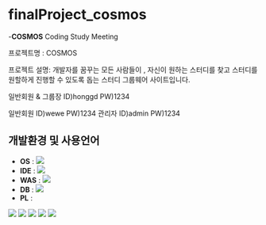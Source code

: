 # finalProject_cosmos

-**COSMOS** Coding Study Meeting

프로젝트명 : COSMOS

프로젝트 설명:
개발자를 꿈꾸는 모든 사람들이 , 자신이 원하는 스터디를 찾고 스터디를 원할하게 진행할 수 있도록 돕는 스터디 그룹웨어 사이트입니다.

일반회원 & 그룹장
ID)honggd 
PW)1234

일반회원
ID)wewe 
PW)1234
관리자
ID)admin
PW)1234















## 개발환경 및 사용언어
* **OS** : <img src ="https://img.shields.io/badge/Windows-blue?logo=Windows"/>
* **IDE** : <img src ="https://img.shields.io/badge/spring-white?logo=spring"/>
* **WAS** : <img src ="https://img.shields.io/badge/Apache%20Tomcat-blue?logo=Apache%20Tomcat"/>
* **DB** : <img src ="https://img.shields.io/badge/Oracle-red?logo=Oracle"/>
* **PL** : 
<img src ="https://img.shields.io/badge/Java-red?logo=Java"/>
<img src ="https://img.shields.io/badge/HTML5-black?logo=HTML5"/>
<img src ="https://img.shields.io/badge/CSS3-black?logo=CSS3"/>
<img src ="https://img.shields.io/badge/JavaScript-blue?logo=JavaScript"/>
<img src ="https://img.shields.io/badge/jQuery-blue?logo=jQuery"/>

